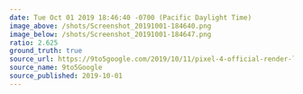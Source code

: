 ```yaml
---
date: Tue Oct 01 2019 18:46:40 -0700 (Pacific Daylight Time)
image_above: /shots/Screenshot_20191001-184640.png
image_below: /shots/Screenshot_20191001-184647.png
ratio: 2.625
ground_truth: true
source_url: https://9to5google.com/2019/10/11/pixel-4-official-render-leak/
source_name: 9to5Google
source_published: 2019-10-01
---
```

